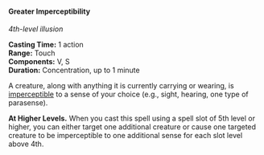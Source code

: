 #### Greater Imperceptibility
<!-- markdownlint-disable link-image-reference-definitions -->
[_metadata_:spell_name]:- "Greater Imperceptibility"
[_metadata_:spell_original_name]:- "Greater Invisibility"
[_metadata_:spell_level]:- "4"
[_metadata_:spell_school]:- "illusion"
[_metadata_:ritual]:- "false"
[_metadata_:casting_time_amount]:- "1"
[_metadata_:casting_time_unit]:- "action"
[_metadata_:range]:- "Touch"
[_metadata_:target]:- "One creature"
[_metadata_:components_verbal]:- "true"
[_metadata_:components_somatic]:- "true"
[_metadata_:components_material]:- "false"
[_metadata_:duration]:- "1 minute"
[_metadata_:concentration]:- "true"
[_metadata_:compared_to_wotc_srd_5.1]:- "mechanics_different_wording_different"
[_metadata_:compared_to_a5e_srd]:- "mechanics_different_wording_different"
<!-- markdownlint-disable-next-line no-emphasis-as-heading -->
_4th-level illusion_

**Casting Time:** 1 action \
**Range:** Touch \
**Components:** V, S \
**Duration:** Concentration, up to 1 minute

A creature, along with anything it is currently carrying or wearing, is [imperceptible](#Conditions_imperceptible) to a sense of your choice (e.g., sight, hearing, one type of parasense).

**At Higher Levels.**
When you cast this spell using a spell slot of 5th level or higher, you can either target one additional creature or cause one targeted creature to be imperceptible to one additional sense for each slot level above 4th.
